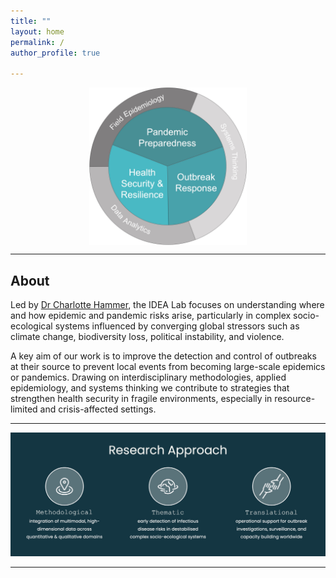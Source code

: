 ```yaml
---
title: ""
layout: home
permalink: /
author_profile: true

---
```


<img src="/assets/images/logo.jpg" alt="IDEA Lab Research" style="width:50%; max-width:300px; display:block; margin:auto;">

---
## About

Led by [Dr Charlotte Hammer](/team/), the IDEA Lab focuses on understanding where and how epidemic and pandemic risks arise, particularly in complex socio-ecological systems influenced by converging global stressors such as climate change, biodiversity loss, political instability, and violence.  

A key aim of our work is to improve the detection and control of outbreaks at their source to prevent local events from becoming large-scale epidemics or pandemics. Drawing on interdisciplinary methodologies, applied epidemiology, and systems thinking we contribute to strategies that strengthen health security in fragile environments, especially in resource-limited and crisis-affected settings.  

---

![Research Approach](/assets/images/research_approach.jpg)

---



